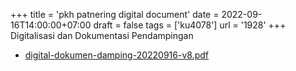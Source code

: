 +++
title = 'pkh patnering digital document'
date = 2022-09-16T14:00:00+07:00
draft = false
tags = ['ku4078']
url = '1928'
+++
Digitalisasi dan Dokumentasi Pendampingan
<!--more-->

+ [digital-dokumen-damping-20220916-v8.pdf](https://zenodo.org/doi/10.5281/zenodo.7084453)
